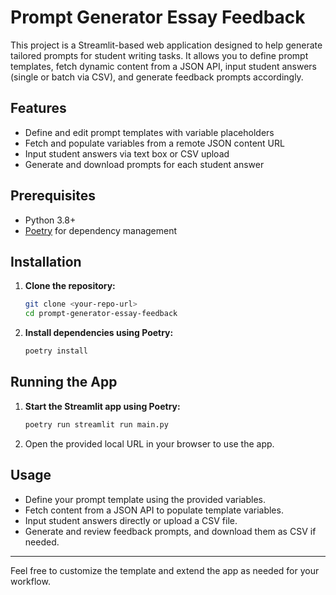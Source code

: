 # Prompt Generator Essay Feedback

This project is a Streamlit-based web application designed to help generate tailored prompts for student writing tasks. It allows you to define prompt templates, fetch dynamic content from a JSON API, input student answers (single or batch via CSV), and generate feedback prompts accordingly.

## Features
- Define and edit prompt templates with variable placeholders
- Fetch and populate variables from a remote JSON content URL
- Input student answers via text box or CSV upload
- Generate and download prompts for each student answer

## Prerequisites
- Python 3.8+
- [Poetry](https://python-poetry.org/) for dependency management

## Installation
1. **Clone the repository:**
   ```bash
   git clone <your-repo-url>
   cd prompt-generator-essay-feedback
   ```
2. **Install dependencies using Poetry:**
   ```bash
   poetry install
   ```

## Running the App
1. **Start the Streamlit app using Poetry:**
   ```bash
   poetry run streamlit run main.py
   ```
2. Open the provided local URL in your browser to use the app.

## Usage
- Define your prompt template using the provided variables.
- Fetch content from a JSON API to populate template variables.
- Input student answers directly or upload a CSV file.
- Generate and review feedback prompts, and download them as CSV if needed.

---

Feel free to customize the template and extend the app as needed for your workflow.
